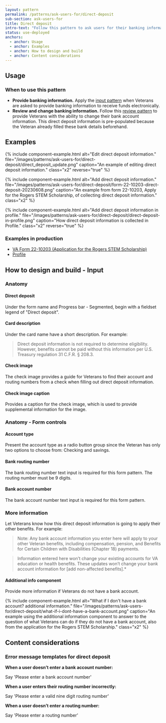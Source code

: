 ```yaml
---
layout: pattern
permalink: /patterns/ask-users-for/direct-deposit
sub-section: ask-users-for
title: Direct deposit
intro-text: "Follow this pattern to ask users for their banking information in order to enable direct deposit."
status: use-deployed
anchors:
  - anchor: Usage
  - anchor: Examples
  - anchor: How to design and build
  - anchor: Content considerations
---
```


## Usage

### When to use this pattern 

* **Provide banking information.** Apply the [input pattern](#how-to-design-and-build---input) when Veterans are asked to provide banking information to receive funds electronically. 
* **Review and change banking information.** Follow this [review pattern](#how-to-design-and-build---review) to provide Veterans with the ability to change their bank account information. This direct deposit information is pre-populated because the Veteran already filled these bank details beforehand. 

## Examples

{% include component-example.html alt="Edit direct deposit information." file="/images/patterns/ask-users-for/direct-deposit/direct_deposit_update.png" caption="An example of editing direct deposit information." class="x2" reverse="true" %}

{% include component-example.html alt="Add direct deposit information." file="/images/patterns/ask-users-for/direct-deposit/form-22-10203-direct-deposit-20230608.png" caption="An example from form 22-10203, Apply for the Rogers STEM Scholarship, of collecting direct deposit information." class="x2" %}

{% include component-example.html alt="Add direct deposit information in profile." file="/images/patterns/ask-users-for/direct-deposit/direct-deposit-in-profile.png" caption="How direct deposit information is collected in Profile." class="x2" reverse="true" %}

### Examples in production

* [VA Form 22-10203 (Application for the Rogers STEM Scholarship)](https://www.va.gov/education/other-va-education-benefits/stem-scholarship/apply-for-scholarship-form-22-10203/introduction)
* [Profile](https://va.gov/profile/direct-deposit)

## How to design and build - Input

### Anatomy 

#### Direct deposit

Under the form name and Progress bar - Segmented, begin with a fieldset legend of "Direct deposit". 

#### Card description

Under the card name have a short description. For example:

> Direct deposit information is not required to determine eligibility. However, benefits cannot be paid without this information per U.S. Treasury regulation 31 C.F.R. § 208.3.

#### Check image

The check image provides a guide for Veterans to find their account and routing numbers from a check when filling out direct deposit information.

#### Check image caption

Provides a caption for the check image, which is used to provide supplemental information for the image.

### Anatomy - Form controls

#### Account type

Present the account type as a radio button group since the Veteran has only two options to choose from: Checking and savings.

#### Bank routing number

The bank routing number text input is required for this form pattern. The routing number must be 9 digits. 

#### Bank account number

The bank account number text input is required for this form pattern. 

### More information

Let Veterans know how this direct deposit information is going to apply their other benefits. For example:

> Note: Any bank account information you enter here will apply to your other Veteran benefits, including compensation, pension, and Benefits for Certain Children with Disabilities (Chapter 18) payments.

> Information entered here won’t change your existing accounts for VA education or health benefits.
These updates won’t change your bank account information for [add non-affected benefits].*
 
#### Additional info component

Provide more information if Veterans do not have a bank account.

{% include component-example.html alt="What if I don't have a bank account? additional information." file="/images/patterns/ask-users-for/direct-deposit/what-if-i-dont-have-a-bank-account.png" caption="An example using the additional information component to answer to the question of what Veterans can do if they do not have a bank account, also from the application for the Rogers STEM Scholarship." class="x2" %}

<!--
## How to design and build - Review

![Direct deposit review state]({{site.baseurl}}/images/patterns/ask-users-for/direct-deposit/Direct-deposit-review-state-small.png)


#### Bank account information card
The direct deposit information will live in the bank account information card. The card will have a short description on what the information below means, *“This is the bank account information we have on file for you. This is where we’ll send your payments.”*
Under the description, the information will be displayed in the component similar to the [address block component.]({{ site.baseurl }}/components/address-block) 
Mask the routing and account number but leave the 4 last digits. This masking is for security purposes. This information is uneditable until the user clicks the call to action button below.

#### Call to action
When the “update account information” button is clicked, the bank account information card will turn into an interactive card in which the review state will revert back into the input state.
-->

## Content considerations

### Error message templates for direct deposit

**When a user doesn’t enter a bank account number:**

Say 'Please enter a bank account number'

**When a user enters their routing number incorrectly:**

Say 'Please enter a valid nine digit routing number'

**When a user doesn’t enter a routing number:**

Say 'Please enter a routing number'